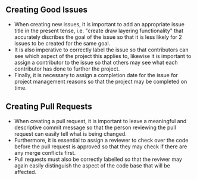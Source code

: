 ## Creating Good Issues 
* When creating new issues, it is important to add an appropriate issue title in the present tense, i.e. "create draw layering functionality" that accurately discribes the goal of the issue so that it is less likely for 2 issues to be created for the same goal. 
* It is also imperative to correctly label the issue so that contributors can see which aspect of the project this applies to, likewise it is important to assign a contributor to the issue so that others may see what each contributor has done to further the project. 
* Finally, it is necessary to assign a completion date for the issue for project management reasons so that the project may be completed on time.


## Creating Pull Requests
* When creating a pull request, it is important to leave a meaningful and descriptive commit message so that the person reviewing the pull request can easily tell what is being changed.
* Furthermore, it is essential to assign a reviewer to check over the code before the pull request is approved so that they may check if there are any merge conflicts first. 
* Pull requests must also be correctly labelled so that the reviwer may again easily distinguish the aspect of the code base that will be affected.
